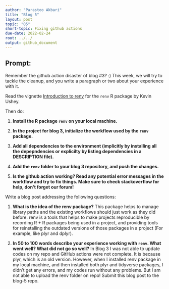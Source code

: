 ```yaml
---
author: "Parastoo Akbari"
title: "Blog 5"
layout: post
topic: "05"
short-topic: Fixing github actions
due-date: 2022-02-24
root: ../../
output: github_document
---
```


## Prompt:

Remember the github action disaster of blog #3? :)
This week, we will try to tackle the cleanup, and you write a paragraph or two about your experience with it. 

Read the vignette [Introduction to renv](https://rstudio.github.io/renv/articles/renv.html) for the `renv` R package by Kevin Ushey.

Then do:

1. **Install the R package `renv` on your local machine.**

2. **In the project for blog 3, initialize the workflow used by the `renv` package.**

3. **Add all dependencies to the environment (implicitly by installing all the depepndencies or explicilty by listing dependencies in a DESCRIPTION file).**

4. **Add the `renv` folder to your blog 3 repository, and push the changes.**

5. **Is the github action working? Read any potential error messages in the workflow and try to fix things. Make sure to check stackoverflow for help, don't forget our forum!**


Write a blog post addressing the following questions: 

1. **What is the idea of the renv package?** This package helps to manage library paths and the existing workflows should just work as they did before. renv is a tools that helps to make projects reproducible by recording R + R packages being used in a project, and providing tools for reinstalling the outdated versions of those packages in a project (For example, like plyr and dplyr). 

2. **In 50 to 100 words describe your experience working with `renv`. What went well? What did not go so well?** In Blog 3 I was not able to update codes on my repo and GitHub actions were not complete. It is because plyr, which is an old version. However, when I installed renv package in my local machine, and then installed both plyr and tidyverse packages, I didn’t get any errors, and my codes run without any problems. But I am not able to upload the renv folder on repo!
Submit this blog post to the blog-5 repo. 

